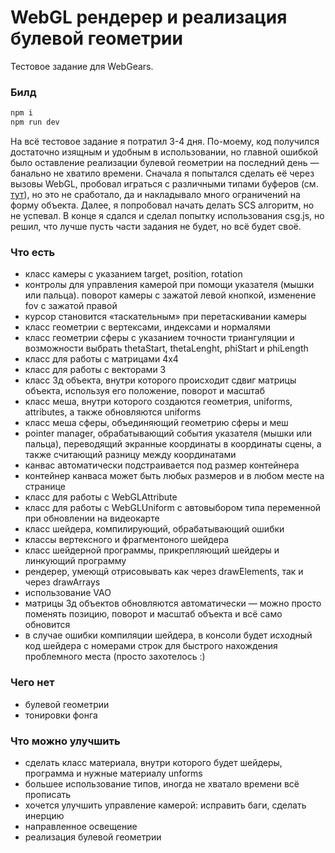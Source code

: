 # WebGL рендерер и реализация булевой геометрии
Тестовое задание для WebGears.

### Билд
```bash
npm i
npm run dev
```

На всё тестовое задание я потратил 3-4 дня. По-моему, код получился достаточно изящным и удобным в использовании,
но главной ошибкой было оставление реализации булевой геометрии на последний день — банально не хватило времени.
Сначала я попытался сделать её через вызовы WebGL, пробовал играться с различными типами буферов (см. [тут](https://github.com/upisfree/csg/blob/bb2aff9777/src/renderer/renderer.ts#L40)),
но это не сработало, да и накладывало много ограничений на форму объекта. Далее, я попробовал начать делать SCS алгоритм, но не успевал.
В конце я сдался и сделал попытку использования csg.js, но решил, что лучше пусть части задания не будет, но всё будет своё.

### Что есть
* класс камеры с указанием target, position, rotation
* контролы для управления камерой при помощи указателя (мышки или пальца). поворот камеры с зажатой левой кнопкой, изменение fov с зажатой правой 
* курсор становится «таскательным» при перетаскивании камеры
* класс геометрии с вертексами, индексами и нормалями
* класс геометрии сферы с указанием точности триангуляции и возможности выбрать thetaStart, thetaLenght, phiStart и phiLength
* класс для работы с матрицами 4х4
* класс для работы с векторами 3
* класс 3д объекта, внутри которого происходит сдвиг матрицы объекта, используя его положение, поворот и масштаб
* класс меша, внутри которого создаются геометрия, uniforms, attributes, а также обновляются uniforms
* класс меша сферы, объединяющий геометрию сферы и меш
* pointer manager, обрабатывающий события указателя (мышки или пальца), переводящий экранные координаты в координаты сцены, а также считающий разницу между координатами
* канвас автоматически подстраивается под размер контейнера
* контейнер канваса может быть любых размеров и в любом месте на странице
* класс для работы с WebGLAttribute
* класс для работы с WebGLUniform с автовыбором типа переменной при обновлении на видеокарте
* класс шейдера, компилирующий, обрабатывающий ошибки
* классы вертексного и фрагментоного шейдера
* класс шейдерной программы, прикрепляющий шейдеры и линкующий программу
* рендерер, умеющй отрисовывать как через drawElements, так и через drawArrays
* использование VAO
* матрицы 3д объектов обновляются автоматически — можно просто поменять позицию, поворот и масштаб объекта и всё само обновится 
* в случае ошибки компиляции шейдера, в консоли будет исходный код шейдера с номерами строк для быстрого нахождения проблемного места (просто захотелось :)

### Чего нет
* булевой геометрии
* тонировки фонга

### Что можно улучшить
* сделать класс материала, внутри которого будет шейдеры, программа и нужные материалу unforms
* большее использование типов, иногда не хватало времени всё прописать
* хочется улучшить управление камерой: исправить баги, сделать инерцию
* направленное освещение
* реализация булевой геометрии